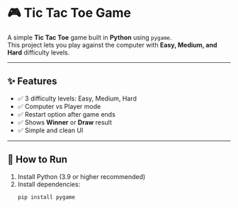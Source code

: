 # 🎮 Tic Tac Toe Game  

A simple **Tic Tac Toe** game built in **Python** using `pygame`.  
This project lets you play against the computer with **Easy, Medium, and Hard** difficulty levels.  

---

## ✨ Features  
- ✅ 3 difficulty levels: Easy, Medium, Hard  
- ✅ Computer vs Player mode  
- ✅ Restart option after game ends  
- ✅ Shows **Winner** or **Draw** result  
- ✅ Simple and clean UI  

---

## 🚀 How to Run  

1. Install Python (3.9 or higher recommended)  
2. Install dependencies:  
   ```bash
   pip install pygame
